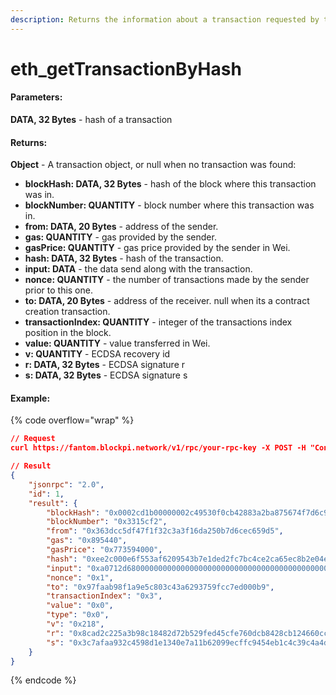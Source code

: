 ```yaml
---
description: Returns the information about a transaction requested by transaction hash.
---
```


# eth\_getTransactionByHash

#### **Parameters:**

**DATA, 32 Bytes** - hash of a transaction

#### **Returns:**

**Object** - A transaction object, or null when no transaction was found:

* **blockHash: DATA, 32 Bytes** - hash of the block where this transaction was in.
* **blockNumber: QUANTITY** - block number where this transaction was in.
* **from: DATA, 20 Bytes** - address of the sender.
* **gas: QUANTITY** - gas provided by the sender.
* **gasPrice: QUANTITY** - gas price provided by the sender in Wei.
* **hash: DATA, 32 Bytes** - hash of the transaction.
* **input: DATA** - the data send along with the transaction.
* **nonce: QUANTITY** - the number of transactions made by the sender prior to this one.
* **to: DATA, 20 Bytes** - address of the receiver. null when its a contract creation transaction.
* **transactionIndex: QUANTITY** - integer of the transactions index position in the block.
* **value: QUANTITY** - value transferred in Wei.
* **v: QUANTITY** - ECDSA recovery id
* **r: DATA, 32 Bytes** - ECDSA signature r
* **s: DATA, 32 Bytes** - ECDSA signature s

#### Example:

{% code overflow="wrap" %}
```json
// Request
curl https://fantom.blockpi.network/v1/rpc/your-rpc-key -X POST -H "Content-Type: application/json" --data '{"jsonrpc":"2.0","method":"eth_getTransactionByHash","params":["0xee2c000e6f553af6209543b7e1ded2fc7bc4ce2ca65ec8b2e04e9c59c65f4dba"],"id":1}'

// Result
{
    "jsonrpc": "2.0",
    "id": 1,
    "result": {
        "blockHash": "0x0002cd1b00000002c49530f0cb42883a2ba875674f7d6c9731754cb2fa23d2e0",
        "blockNumber": "0x3315cf2",
        "from": "0x363dcc5df47f1f32c3a3f16da250b7d6cec659d5",
        "gas": "0x895440",
        "gasPrice": "0x773594000",
        "hash": "0xee2c000e6f553af6209543b7e1ded2fc7bc4ce2ca65ec8b2e04e9c59c65f4dba",
        "input": "0xa0712d68000000000000000000000000000000000000000000000000000000000000004d",
        "nonce": "0x1",
        "to": "0x97faab98f1a9e5c803c43a6293759fcc7ed000b9",
        "transactionIndex": "0x3",
        "value": "0x0",
        "type": "0x0",
        "v": "0x218",
        "r": "0x8cad2c225a3b98c18482d72b529fed45cfe760dcb8428cb124660cc347b5efeb",
        "s": "0x3c7afaa932c4598d1e1340e7a11b62099ecffc9454eb1c4c39c4a4d7a019a60"
    }
}
```
{% endcode %}
